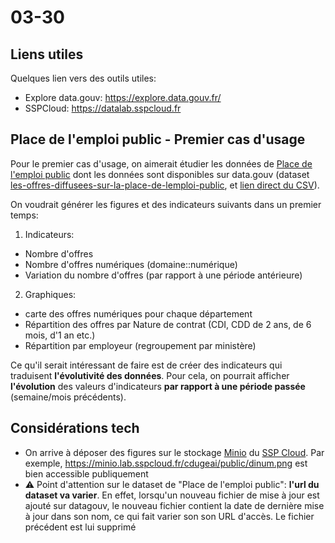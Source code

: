 # 03-30

## Liens utiles

Quelques lien vers des outils utiles:

- Explore data.gouv: https://explore.data.gouv.fr/
- SSPCloud: https://datalab.sspcloud.fr



## Place de l'emploi public - Premier cas d'usage

Pour le premier cas d'usage, on aimerait étudier les données de [Place de l'emploi public](https://place-emploi-public.gouv.fr/) dont les données sont disponibles sur data.gouv (dataset [les-offres-diffusees-sur-la-place-de-lemploi-public](https://www.data.gouv.fr/fr/datasets/les-offres-diffusees-sur-la-place-de-lemploi-public/), et [lien direct du CSV](https://static.data.gouv.fr/resources/les-offres-diffusees-sur-la-place-de-lemploi-public/20230327-080020/offres-datagouv-20230326.csv)). 

On voudrait générer les figures et des indicateurs suivants dans un premier temps:


1. Indicateurs:
  - Nombre d'offres
  - Nombre d'offres numériques (domaine::numérique)
  - Variation du nombre d'offres (par rapport à une période antérieure)
  
2. Graphiques:
  - carte des offres numériques pour chaque département
  - Répartition des offres par Nature de contrat (CDI, CDD de 2 ans, de 6 mois, d'1 an etc.)
  - Répartition par employeur (regroupement par ministère)

Ce qu'il serait intéressant de faire est de créer des indicateurs qui traduisent **l'évolutivité des données**. Pour cela, on pourrait afficher **l'évolution** des valeurs d'indicateurs **par rapport à une période passée** (semaine/mois précédents).

## Considérations tech

- On arrive à déposer des figures sur le stockage [Minio](https://min.io/) du [SSP Cloud](https://datalab.sspcloud.fr). Par exemple, https://minio.lab.sspcloud.fr/cdugeai/public/dinum.png est bien accessible publiquement
- :warning: Point d'attention sur le dataset de "Place de l'emploi public": **l'url du dataset va varier**. En effet, lorsqu'un nouveau fichier de mise à jour est ajouté sur datagouv, le nouveau fichier contient la date de dernière mise à jour dans son nom, ce qui fait varier son son URL d'accès. Le fichier précédent est lui supprimé



